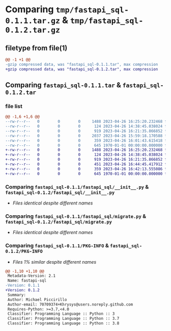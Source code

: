 # Comparing `tmp/fastapi_sql-0.1.1.tar.gz` & `tmp/fastapi_sql-0.1.2.tar.gz`

## filetype from file(1)

```diff
@@ -1 +1 @@
-gzip compressed data, was "fastapi_sql-0.1.1.tar", max compression
+gzip compressed data, was "fastapi_sql-0.1.2.tar", max compression
```

## Comparing `fastapi_sql-0.1.1.tar` & `fastapi_sql-0.1.2.tar`

### file list

```diff
@@ -1,6 +1,6 @@
--rw-r--r--   0        0        0     1488 2023-04-26 16:25:20.232468 fastapi_sql-0.1.1/fastapi_sql/__init__.py
--rw-r--r--   0        0        0      124 2023-04-26 14:38:45.038024 fastapi_sql-0.1.1/fastapi_sql/exceptions.py
--rw-r--r--   0        0        0      919 2023-04-26 16:21:35.866852 fastapi_sql-0.1.1/fastapi_sql/migrate.py
--rw-r--r--   0        0        0     2037 2023-04-26 15:59:18.170588 fastapi_sql-0.1.1/fastapi_sql/model.py
--rw-r--r--   0        0        0      359 2023-04-26 16:01:43.615418 fastapi_sql-0.1.1/pyproject.toml
--rw-r--r--   0        0        0      645 1970-01-01 00:00:00.000000 fastapi_sql-0.1.1/PKG-INFO
+-rw-r--r--   0        0        0     1488 2023-04-26 16:25:20.232468 fastapi_sql-0.1.2/fastapi_sql/__init__.py
+-rw-r--r--   0        0        0      124 2023-04-26 14:38:45.038024 fastapi_sql-0.1.2/fastapi_sql/exceptions.py
+-rw-r--r--   0        0        0      919 2023-04-26 16:21:35.866852 fastapi_sql-0.1.2/fastapi_sql/migrate.py
+-rw-r--r--   0        0        0      451 2023-04-26 16:44:45.417912 fastapi_sql-0.1.2/fastapi_sql/model.py
+-rw-r--r--   0        0        0      359 2023-04-26 16:42:13.555086 fastapi_sql-0.1.2/pyproject.toml
+-rw-r--r--   0        0        0      645 1970-01-01 00:00:00.000000 fastapi_sql-0.1.2/PKG-INFO
```

### Comparing `fastapi_sql-0.1.1/fastapi_sql/__init__.py` & `fastapi_sql-0.1.2/fastapi_sql/__init__.py`

 * *Files identical despite different names*

### Comparing `fastapi_sql-0.1.1/fastapi_sql/migrate.py` & `fastapi_sql-0.1.2/fastapi_sql/migrate.py`

 * *Files identical despite different names*

### Comparing `fastapi_sql-0.1.1/PKG-INFO` & `fastapi_sql-0.1.2/PKG-INFO`

 * *Files 1% similar despite different names*

```diff
@@ -1,10 +1,10 @@
 Metadata-Version: 2.1
 Name: fastapi-sql
-Version: 0.1.1
+Version: 0.1.2
 Summary: 
 Author: Michael Piccirillo
 Author-email: 70709374+Khrysys@users.noreply.github.com
 Requires-Python: >=3.7,<4.0
 Classifier: Programming Language :: Python :: 3
 Classifier: Programming Language :: Python :: 3.7
 Classifier: Programming Language :: Python :: 3.8
```

